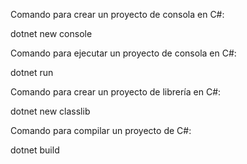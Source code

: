 ﻿Comando para crear un proyecto de consola en C#:

dotnet new console 

Comando para ejecutar un proyecto de consola en C#:

dotnet run

Comando para crear un proyecto de librería en C#:

dotnet new classlib

Comando para compilar un proyecto de C#:

dotnet build


